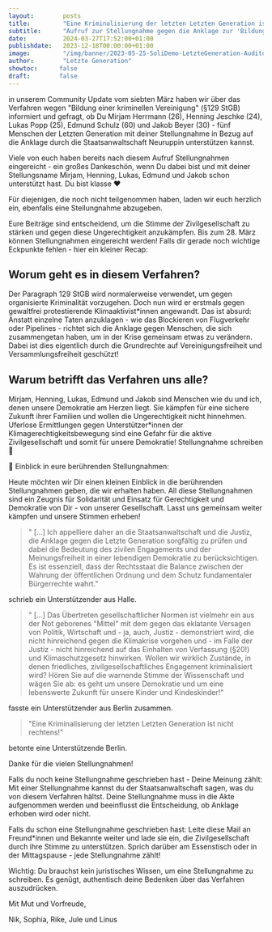 ```yaml
---
layout:        posts
title:         "Eine Kriminalisierung der letzten Letzten Generation ist nicht rechtens!"
subtitle:      "Aufruf zur Stellungnahme gegen die Anklage zur 'Bildung einer kriminellen Vereinigung'"
date:          2024-03-27T17:52:00+01:00
publishdate:   2023-12-18T00:00:00+01:00
image:         "/img/banner/2023-05-25-SoliDemo-LetzteGeneration-Auditorium.jpg"
author:        "Letzte Generation"
showtoc:      false
draft:        false
---
```


 in unserem Community Update vom siebten März haben wir über das Verfahren wegen "Bildung einer kriminellen Vereinigung" (§129 StGB) 
informiert und gefragt, ob Du Mirjam Herrmann (26), Henning Jeschke (24), Lukas Popp (25), Edmund Schulz (60) und Jakob Beyer (30) - 
fünf Menschen der Letzten Generation mit deiner Stellungnahme in Bezug auf die Anklage durch die Staatsanwaltschaft Neuruppin 
unterstützen kannst.

Viele von euch haben bereits nach diesem Aufruf Stellungnahmen eingereicht - 
ein großes Dankeschön, wenn Du dabei bist und mit deiner Stellungsname Mirjam, Henning, Lukas, Edmund und Jakob schon unterstützt hast. 
Du bist klasse ❤️ 

Für diejenigen, die noch nicht teilgenommen haben, laden wir euch herzlich ein, ebenfalls eine Stellungnahme abzugeben.

Eure Beiträge sind entscheidend, um die Stimme der Zivilgesellschaft zu stärken und gegen diese Ungerechtigkeit anzukämpfen. Bis zum 28. März können Stellungnahmen eingereicht werden! Falls dir gerade noch wichtige Eckpunkte fehlen - hier ein kleiner Recap: 

## Worum geht es in diesem Verfahren?

Der Paragraph 129 StGB wird normalerweise verwendet, um gegen organisierte Kriminalität vorzugehen. Doch nun wird er erstmals gegen gewaltfrei protestierende Klimaaktivist*innen angewandt. Das ist absurd: Anstatt einzelne Taten anzuklagen - wie das Blockieren von Flugverkehr oder Pipelines - richtet sich die Anklage gegen Menschen, die sich zusammengetan haben, um in der Krise gemeinsam etwas zu verändern. Dabei ist dies eigentlich durch die Grundrechte auf Vereinigungsfreiheit und Versammlungsfreiheit geschützt!

## Warum betrifft das Verfahren uns alle?

Mirjam, Henning, Lukas, Edmund und Jakob sind Menschen wie du und ich, denen unsere Demokratie am Herzen liegt. Sie kämpfen für eine sichere Zukunft ihrer Familien und wollen die Ungerechtigkeit nicht hinnehmen. Uferlose Ermittlungen gegen Unterstützer*innen der Klimagerechtigkeitsbewegung sind eine Gefahr für die aktive Zivilgesellschaft und somit für unsere Demokratie!
Stellungnahme schreiben 🦺
 
📣 Einblick in eure berührenden Stellungnahmen:

Heute möchten wir Dir einen kleinen Einblick in die berührenden Stellungnahmen geben, die wir erhalten haben. All diese Stellungnahmen sind ein Zeugnis für Solidarität und Einsatz für Gerechtigkeit und Demokratie von Dir - von unserer Gesellschaft. Lasst uns gemeinsam weiter kämpfen und unsere Stimmen erheben!

> " [...] Ich appelliere daher an die Staatsanwaltschaft und die Justiz, die Anklage gegen die Letzte Generation sorgfältig zu prüfen und dabei die Bedeutung des zivilen Engagements und der Meinungsfreiheit in einer lebendigen Demokratie zu berücksichtigen. Es ist essenziell, dass der Rechtsstaat die Balance zwischen der Wahrung der öffentlichen Ordnung und dem Schutz fundamentaler Bürgerrechte wahrt." 

schrieb ein Unterstützender aus Halle.

> " [...] Das Übertreten gesellschaftlicher Normen ist vielmehr ein aus der Not geborenes "Mittel" mit dem gegen das eklatante Versagen von Politik, Wirtschaft und - ja, auch, Justiz - demonstriert wird, die nicht hinreichend gegen die Klimakrise vorgehen und - im Falle der Justiz - nicht hinreichend auf das Einhalten von Verfassung (§20!) und Klimaschutzgesetz hinwirken. Wollen wir wirklich Zustände, in denen friedliches, zivilgesellschaftliches Engagement kriminalisiert wird? Hören Sie auf die warnende Stimme der Wissenschaft und wägen Sie ab: es geht um unsere Demokratie und um eine lebenswerte Zukunft für unsere Kinder und Kindeskinder!" 

fasste ein Unterstützender aus Berlin zusammen.

> "Eine Kriminalisierung der letzten Letzten Generation ist nicht rechtens!" 

betonte eine Unterstützende Berlin.

Danke für die vielen Stellungnahmen!

Falls du noch keine Stellungnahme geschrieben hast - Deine Meinung zählt: Mit einer Stellungnahme kannst du der Staatsanwaltschaft sagen, was du von diesem Verfahren hältst. Deine Stellungnahme muss in die Akte aufgenommen werden und beeinflusst die Entscheidung, ob Anklage erhoben wird oder nicht.

Falls du schon eine Stellungnahme geschrieben hast: Leite diese Mail an Freund*innen und Bekannte weiter und lade sie ein, die Zivilgesellschaft durch ihre Stimme zu unterstützen. Sprich darüber am Essenstisch oder in der Mittagspause - jede Stellungnahme zählt!


Wichtig: Du brauchst kein juristisches Wissen, um eine Stellungnahme zu schreiben. Es genügt, authentisch deine Bedenken über das Verfahren auszudrücken.

Mit Mut und Vorfreude,

Nik, Sophia, Rike, Jule und Linus

